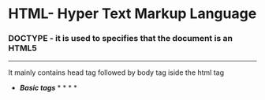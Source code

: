 # HTML- Hyper Text Markup Language
### DOCTYPE - it is used to specifies that the document is an HTML5 
---
It mainly contains  head tag followed by body tag iside the html tag
* ***Basic tags***
        *<head>
        *</head>
        *<body>
        *</body>